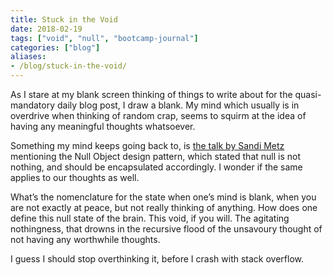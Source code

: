```yaml
---
title: Stuck in the Void
date: 2018-02-19
tags: ["void", "null", "bootcamp-journal"]
categories: ["blog"]
aliases:
- /blog/stuck-in-the-void/
---
```


As I stare at my blank screen thinking of things to write about for the quasi-mandatory daily blog post, I draw a blank. My mind which usually is in overdrive when thinking of random crap, seems to squirm at the idea of having any meaningful thoughts whatsoever.

Something my mind keeps going back to, is [the talk by Sandi Metz](https://www.youtube.com/watch?v=OMPfEXIlTVE) mentioning the Null Object design pattern, which stated that null is not nothing, and should be encapsulated accordingly. I wonder if the same applies to our thoughts as well.

What’s the nomenclature for the state when one’s mind is blank, when you are not exactly at peace, but not really thinking of anything. How does one define this null state of the brain. This void, if you will. The agitating nothingness, that drowns in the recursive flood of the unsavoury thought of not having any worthwhile thoughts.

I guess I should stop overthinking it, before I crash with stack overflow.
